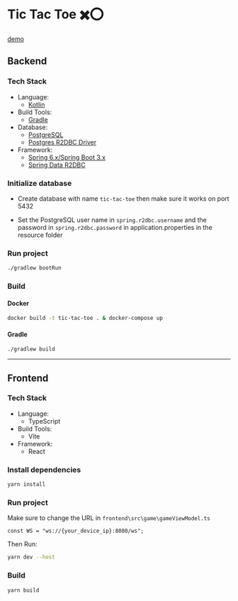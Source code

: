 # Tic Tac Toe ✖️⭕

[demo](https://github.com/user-attachments/assets/82a60580-8c07-47bd-a76a-fdfd5e4ef3c5)

## Backend

### Tech Stack

* Language:
  * [Kotlin](https://kotlinlang.org/)
* Build Tools:
  * [Gradle](https://gradle.org)
* Database:
  * [PostgreSQL](https://www.postgresql.org)
  * [Postgres R2DBC Driver](https://mvnrepository.com/artifact/org.postgresql/r2dbc-postgresql)
* Framework:
  * [Spring 6.x/Spring Boot 3.x](https://spring.io)
  * [Spring Data R2DBC](https://spring.io/projects/spring-data-r2dbc)


### Initialize database

* Create database with name `tic-tac-toe` then make sure it works on port 5432
- Set the PostgreSQL user name in `spring.r2dbc.username` and the password in `spring.r2dbc.password` in application.properties in the resource folder

### Run project

```bash
./gradlew bootRun
```

### Build

#### Docker

```bash
docker build -t tic-tac-toe . & docker-compose up
```

#### Gradle

```bash
./gradlew build
```

---



## Frontend

### Tech Stack

* Language:
  * TypeScript
* Build Tools:
  * Vite
* Framework:
  * React

### Install dependencies

```bash
yarn install
```

### Run project

Make sure to change the URL in `frontend\src\game\gameViewModel.ts`

```
const WS = "ws://{your_device_ip}:8080/ws";
```

Then Run:

```bash
yarn dev --host
```

### Build

```bash
yarn build
```
